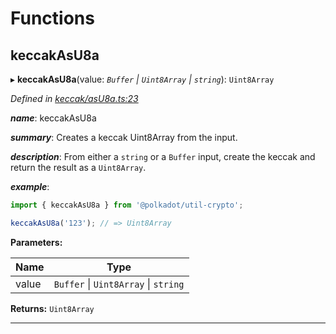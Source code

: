

# Functions

<a id="keccakasu8a"></a>

##  keccakAsU8a

▸ **keccakAsU8a**(value: *`Buffer` \| `Uint8Array` \| `string`*): `Uint8Array`

*Defined in [keccak/asU8a.ts:23](https://github.com/polkadot-js/common/blob/6907add/packages/util-crypto/src/keccak/asU8a.ts#L23)*

*__name__*: keccakAsU8a

*__summary__*: Creates a keccak Uint8Array from the input.

*__description__*: From either a `string` or a `Buffer` input, create the keccak and return the result as a `Uint8Array`.

*__example__*:   

```javascript
import { keccakAsU8a } from '@polkadot/util-crypto';

keccakAsU8a('123'); // => Uint8Array
```

**Parameters:**

| Name | Type |
| ------ | ------ |
| value | `Buffer` \| `Uint8Array` \| `string` |

**Returns:** `Uint8Array`

___

